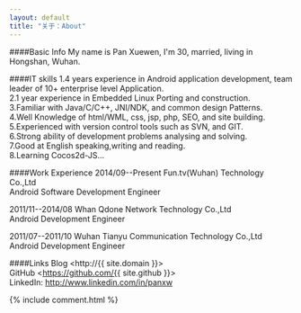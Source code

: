```yaml
---
layout: default
title: "关于：About"
---
```

####Basic Info
My name is Pan Xuewen, I'm 30, married, living in Hongshan, Wuhan.  

####IT skills
1.4 years experience in Android application development, team leader of 10+ enterprise level Application.  
2.1 year experience in Embedded Linux Porting and construction.  
3.Familiar with Java/C/C++, JNI/NDK, and common design Patterns.  
4.Well Knowledge of html/WML, css, jsp, php, SEO, and site building.  
5.Experienced with version control tools such as SVN, and GIT.  
6.Strong ability of development problems analysing and solving.  
7.Good at English speaking,writing and reading.  
8.Learning Cocos2d-JS...  

####Work Experience
2014/09--Present  Fun.tv(Wuhan) Technology Co.,Ltd  
Android Software Development Engineer  

2011/11--2014/08  Whan Qdone Network Technology Co.,Ltd  
Android Development Engineer  

2011/07--2011/10  Wuhan Tianyu Communication Technology Co.,Ltd  
Android Development Engineer  

####Links
Blog    <http://{{ site.domain }}>  
GitHub  <https://github.com/{{ site.github }}>  
LinkedIn: <http://www.linkedin.com/in/panxw>  

<!-- Blog Comments -->
<div class="media">
  {% include comment.html %} 
</div>
